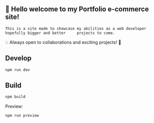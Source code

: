 ## 👋 Hello welcome to my Portfolio e-commerce site!

    This is a site made to showcase my abilities as a web developer hopefully bigger and better     projects to come.

💡 Always open to collaborations and exciting projects! 🚀

## Develop

```bash
npm run dev
```

## Build

```bash
npm build
```

Preview:

```bash
npm run preview
```
